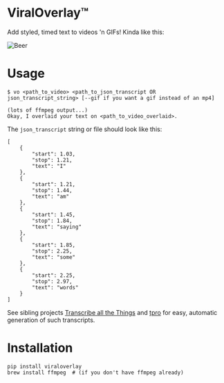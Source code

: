# ViralOverlay™

Add styled, timed text to videos 'n GIFs!  Kinda like this:

![Beer](https://www.dropbox.com/s/w9cw285kzjxloao/tester_shrunk_overlaid.gif?dl=0)

# Usage

    $ vo <path_to_video> <path_to_json_transcript OR json_transcript_string> [--gif if you want a gif instead of an mp4]

    (lots of ffmpeg output...)
    Okay, I overlaid your text on <path_to_video_overlaid>.

The `json_transcript` string or file should look like this:

    [
        {
            "start": 1.03,
            "stop": 1.21,
            "text": "I"
        },
        {
            "start": 1.21,
            "stop": 1.44,
            "text": "am"
        },
        {
            "start": 1.45,
            "stop": 1.84,
            "text": "saying"
        },
        {
            "start": 1.85,
            "stop": 2.25,
            "text": "some"
        },
        {
            "start": 2.25,
            "stop": 2.97,
            "text": "words"
        }
    ]

See sibling projects [Transcribe all the Things](https://github.com/zevaverbach/tatt) and [tpro](https://github.com/zevaverbach/tpro) for easy, automatic generation of such transcripts.

# Installation

    pip install viraloverlay
    brew install ffmpeg  # (if you don't have ffmpeg already)
